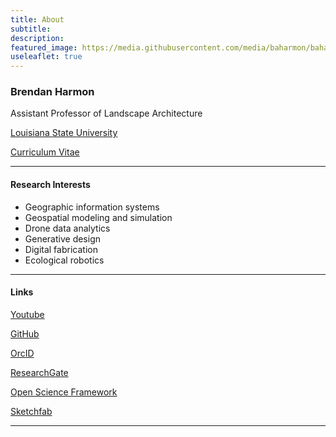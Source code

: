 ```yaml
---
title: About
subtitle:
description:
featured_image: https://media.githubusercontent.com/media/baharmon/baharmon.github.io/master/images/baharmon-round.png
useleaflet: true
---
```


### Brendan Harmon
Assistant Professor of Landscape Architecture

[<i class="fa fa-university"></i> Louisiana State University](https://design.lsu.edu/faculty/brendan-harmon/)

[<i class="fa fa-graduation-cap"></i> Curriculum Vitae](https://github.com/baharmon/curriculum-vitae/raw/master/baharmon-cv.pdf)

 ---

#### Research Interests

* Geographic information systems
* Geospatial modeling and simulation
* Drone data analytics
* Generative design
* Digital fabrication
* Ecological robotics

---

#### Links

<i class="fab fa-youtube"></i>
[Youtube](https://www.youtube.com/c/BrendanHarmon)

<i class="fab fa-github"></i>
[GitHub](https://github.com/baharmon/)

<i class="ai ai-orcid"></i>
[OrcID](http://orcid.org/0000-0002-6218-9318)

<i class="ai ai-researchgate"></i>
[ResearchGate](https://www.researchgate.net/profile/Brendan_Harmon2)

<i class="ai ai-osf"></i>
[Open Science Framework](https://osf.io/xhvp4/)

<i class="fas fa-cube"></i>
[Sketchfab](https://sketchfab.com/lsu-landscape-architecture)

<!--
<i class="ai ai-academia"></i>
[Academia](http://lsu.academia.edu/BrendanHarmon)
-->

---

&nbsp;
<style>
#toner-map { height: 500px; }
</style>

<div id="toner-map">
</div>

<script
  src="https://code.jquery.com/jquery-3.5.1.min.js"
  integrity="sha256-9/aliU8dGd2tb6OSsuzixeV4y/faTqgFtohetphbbj0="
  crossorigin="anonymous">
</script>


<script>

// create map
var mymap = L.map('toner-map').setView([30.411804, -91.180910], 8);
L.tileLayer.provider('Stamen.TonerLite').addTo(mymap);

// create custom markers
var customIcon = new L.Icon({
  iconUrl: '/images/baharmon-round.png',
  shadowUrl: 'https://cdnjs.cloudflare.com/ajax/libs/leaflet/0.7.7/images/marker-shadow.png',
  iconSize: [100, 100],
  iconAnchor: [25, 100],
  popupAnchor: [1, -34],
  shadowSize: [100, 100]
});
var myLocation = L.marker([30.411804, -91.180910], {icon: customIcon}).addTo(mymap);
myLocation.bindPopup("<b>Brendan Harmon</b> <br> Louisiana State University <br> Baton Rouge, Louisiana, USA");
myLocation.setZIndexOffset(-1000)

// create custom markers
var markerIcon = new L.Icon({
  iconUrl: 'https://raw.githubusercontent.com/pointhi/leaflet-color-markers/master/img/marker-icon-2x-black.png',
  shadowUrl: 'https://cdnjs.cloudflare.com/ajax/libs/leaflet/0.7.7/images/marker-shadow.png',
  iconSize: [25, 41],
  iconAnchor: [12, 41],
  popupAnchor: [1, -34],
  shadowSize: [41, 41]
});

// load GeoJSON from an external file
$.getJSON("data/projects.geojson",function(data){

  // add popups
  function onEachFeature(feature, layer) {
      layer.bindPopup("<b> Project: </b>" + feature.properties.project + "<br>" + "<b>Location: </b>" + feature.properties.location + "<br>" + "<b>Link: </b>" + "<a href=" + feature.properties.page + ">"+ feature.properties.page +"</a>");
  }   

  // add GeoJSON layer to the map once the file is loaded
  geojson = L.geoJSON(data, {
    pointToLayer: function (feature, latlng) {
			return L.marker(latlng, {icon: markerIcon});
		},
    onEachFeature: onEachFeature
  }).addTo(mymap)
  mymap.fitBounds(geojson.getBounds());
});

</script>
